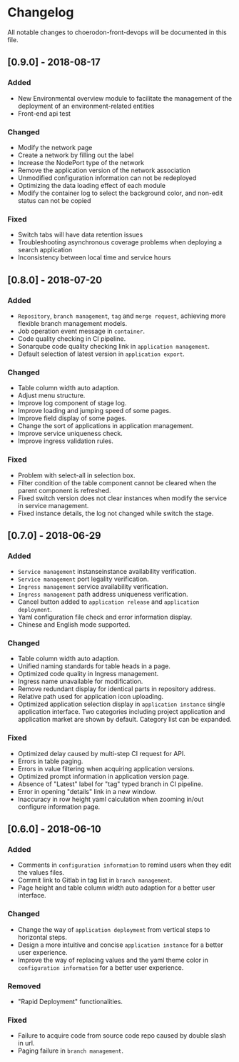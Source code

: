 # Changelog
All notable changes to choerodon-front-devops will be documented in this file.

## [0.9.0] - 2018-08-17
### Added
- New Environmental overview module to facilitate the management of the deployment of an environment-related entities
- Front-end api test

### Changed
- Modify the network page
- Create a network by filling out the label
- Increase the NodePort type of the network
- Remove the application version of the network association
- Unmodified configuration information can not be redeployed
- Optimizing the data loading effect of each module
- Modify the container log to select the background color, and non-edit status can not be copied

### Fixed
- Switch tabs will have data retention issues
- Troubleshooting asynchronous coverage problems when deploying a search application
- Inconsistency between local time and service hours

## [0.8.0] - 2018-07-20
### Added
- `Repository`, `branch management`, `tag` and `merge request`, achieving more flexible branch management models.
- Job operation event message in `container`. 
- Code quality checking in CI pipeline.
- Sonarqube code quality checking link in `application management`.
- Default selection of latest version in `application export`.

### Changed
- Table column width auto adaption.
- Adjust menu structure. 
- Improve log component of stage log.
- Improve loading and jumping speed of some pages.
- Improve field display of some pages.
- Change the sort of applications in application management.
- Improve service uniqueness check.
- Improve ingress validation rules.

### Fixed
- Problem with select-all in selection box.
- Filter condition of the table component cannot be cleared when the parent component is refreshed.
- Fixed switch version does not clear instances when modify the service in service management.
- Fixed instance details, the log not changed while switch the stage.

## [0.7.0] - 2018-06-29
### Added
- `Service management` instanseinstance availability verification.
- `Service management` port legality verification.
- `Ingress management` service availability verification.
- `Ingress management` path address uniqueness verification.
- Cancel button added to `application release` and `application deployment`.
- Yaml configuration file check and error information display.
- Chinese and English mode supported.

### Changed
- Table column width auto adaption.
- Unified naming standards for table heads in a page.
- Optimized code quality in Ingress management.
- Ingress name unavailable for modification.
- Remove redundant display for identical parts in repository address.
- Relative path used for application icon uploading.
- Optimized application selection display in `application instance` single application interface. Two categories including project application and application market are shown by default. Category list can be expanded.

### Fixed
- Optimized delay caused by multi-step CI request for API.
- Errors in table paging.
- Errors in value filtering when acquiring application versions.
- Optimized prompt information in application version page.
- Absence of "Latest" label for "tag" typed branch in CI pipeline.
- Error in opening "details" link in a new window.
- Inaccuracy in row height yaml calculation when zooming in/out configure information page.

## [0.6.0] - 2018-06-10
### Added
- Comments in `configuration information` to remind users when they edit the values files. 
- Commit link to Gitlab in tag list in `branch management`.
- Page height and table column width auto adaption for a better user interface. 

### Changed
- Change the way of `application deployment` from vertical steps to horizontal steps.
- Design a more intuitive and concise `application instance` for a better user experience.
- Improve the way of replacing values and the yaml theme color in `configuration information` for a better user experience.

### Removed
- "Rapid Deployment" functionalities.

### Fixed
- Failure to acquire code from source code repo caused by double slash in url. 
- Paging failure in `branch management`.